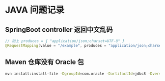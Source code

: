 # JAVA 问题记录

## SpringBoot controller 返回中文乱码

```java
// 加上 produces = { "application/json;charset=UTF-8" }
@RequestMapping(value = "/example", produces = "application/json;charset=UTF-8")
```

## Maven 仓库没有 Oracle 包

```bash
mvn install:install-file -DgroupId=com.oracle -DartifactId=jdbc8 -Dversion=12.2.0.1 -Dpackaging=jar -Dfile=/...路径/jar/jdbc8-12.2.0.1.jar
```
